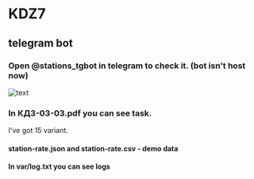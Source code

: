 # KDZ7
## telegram bot

### Open @stations_tgbot in telegram to check it. (bot isn't host now)

![text](media/metro.GIF)

### In КДЗ-03-03.pdf you can see task.

I've got 15 variant.

#### station-rate.json and station-rate.csv - demo data

#### In  var/log.txt you can see logs 

